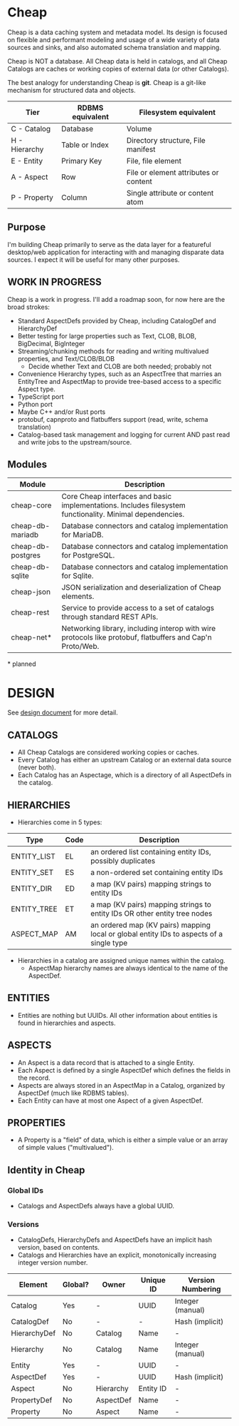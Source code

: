 Cheap
=====

Cheap is a data caching system and metadata model. Its design is focused on flexible and performant modeling and
usage of a wide variety of data sources and sinks, and also automated schema translation and mapping.

Cheap is NOT a database. All Cheap data is held in catalogs, and all Cheap Catalogs are caches or working copies
of external data (or other Catalogs).

The best analogy for understanding Cheap is **git**. Cheap is a git-like mechanism for structured data and objects. 

| Tier          | RDBMS equivalent | Filesystem equivalent                 |
|---------------|------------------|---------------------------------------|
| C - Catalog   | Database         | Volume                                |
| H - Hierarchy | Table or Index   | Directory structure, File manifest    |
| E - Entity    | Primary Key      | File, file element                    |
| A - Aspect    | Row              | File or element attributes or content |
| P - Property  | Column           | Single attribute or content atom      |

Purpose
-------
I'm building Cheap primarily to serve as the data layer for a featureful desktop/web application for
interacting with and managing disparate data sources. I expect it will be useful for many other purposes.


**WORK IN PROGRESS**
--------------------
Cheap is a work in progress. I'll add a roadmap soon, for now here are the broad strokes:
* Standard AspectDefs provided by Cheap, including CatalogDef and HierarchyDef
* Better testing for large properties such as Text, CLOB, BLOB, BigDecimal, BigInteger
* Streaming/chunking methods for reading and writing multivalued properties, and Text/CLOB/BLOB
  * Decide whether Text and CLOB are both needed; probably not
* Convenience Hierarchy types, such as an AspectTree that marries an EntityTree and AspectMap to
  provide tree-based access to a specific Aspect type.
* TypeScript port
* Python port
* Maybe C++ and/or Rust ports
* protobuf, capnproto and flatbuffers support (read, write, schema translation) 
* Catalog-based task management and logging for current AND past read and write jobs to the upstream/source.


Modules
-------
| Module            | Description                                                                                               |
|-------------------|-----------------------------------------------------------------------------------------------------------|
| cheap-core        | Core Cheap interfaces and basic implementations. Includes filesystem functionality. Minimal dependencies. |
| cheap-db-mariadb  | Database connectors and catalog implementation for MariaDB.                                               |
| cheap-db-postgres | Database connectors and catalog implementation for PostgreSQL.                                            |
| cheap-db-sqlite   | Database connectors and catalog implementation for Sqlite.                                                |
| cheap-json        | JSON serialization and deserialization of Cheap elements.                                                 |
| cheap-rest        | Service to provide access to a set of catalogs through standard REST APIs.                                |
| cheap-net*        | Networking library, including interop with wire protocols like protobuf, flatbuffers and Cap'n Proto/Web. |

\* planned

DESIGN
======
See [design document](DESIGN.md) for more detail.

CATALOGS
--------
* All Cheap Catalogs are considered working copies or caches.
* Every Catalog has either an upstream Catalog or an external data source (never both).
* Each Catalog has an Aspectage, which is a directory of all AspectDefs in the catalog.

HIERARCHIES
-----------
* Hierarchies come in 5 types:

| Type        | Code | Description                                                                              |
|-------------|------|------------------------------------------------------------------------------------------|
| ENTITY_LIST | EL   | an ordered list containing entity IDs, possibly duplicates                               |
| ENTITY_SET  | ES   | a non-ordered set containing entity IDs                                                  |
| ENTITY_DIR  | ED   | a map (KV pairs) mapping strings to entity IDs                                           |
| ENTITY_TREE | ET   | a map (KV pairs) mapping strings to entity IDs OR other entity tree nodes                |
| ASPECT_MAP  | AM   | an ordered map (KV pairs) mapping local or global entity IDs to aspects of a single type |

* Hierarchies in a catalog are assigned unique names within the catalog.
  * AspectMap hierarchy names are always identical to the name of the AspectDef.


ENTITIES
--------
* Entities are nothing but UUIDs. All other information about entities is found in hierarchies and aspects.

ASPECTS
-------
* An Aspect is a data record that is attached to a single Entity.
* Each Aspect is defined by a single AspectDef which defines the fields in the record.
* Aspects are always stored in an AspectMap in a Catalog, organized by AspectDef (much like RDBMS tables).
* Each Entity can have at most one Aspect of a given AspectDef.

PROPERTIES
----------
* A Property is a "field" of data, which is either a simple value or an array of simple values ("multivalued").

Identity in Cheap
-----------------

### Global IDs
* Catalogs and AspectDefs always have a global UUID.

### Versions
* CatalogDefs, HierarchyDefs and AspectDefs have an implicit hash version, based on contents.
* Catalogs and Hierarchies have an explicit, monotonically increasing integer version number.

| Element      | Global? | Owner     | Unique ID | Version Numbering |
|--------------|---------|-----------|-----------|-------------------|
| Catalog      | Yes     | -         | UUID      | Integer (manual)  |
| CatalogDef   | No      | -         | -         | Hash (implicit)   |
| HierarchyDef | No      | Catalog   | Name      | -                 |
| Hierarchy    | No      | Catalog   | Name      | Integer (manual)  |
| Entity       | Yes     | -         | UUID      | -                 |
| AspectDef    | Yes     | -         | UUID      | Hash (implicit)   |
| Aspect       | No      | Hierarchy | Entity ID | -                 |
| PropertyDef  | No      | AspectDef | Name      | -                 |
| Property     | No      | Aspect    | Name      | -                 |


